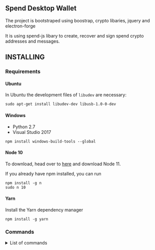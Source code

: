 ## Spend Desktop Wallet

The project is bootstraped using boostrap, crypto libaries, jquery and electron-forge

It is using spend-js libary to create, recover and sign spend crypto addresses and messages. 

## INSTALLING
### Requirements

#### Ubuntu
In Ubuntu the development files of `libudev` are necessary:
```
sudo apt-get install libudev-dev libusb-1.0-0-dev
```

#### Windows
- Python 2.7
- Visual Studio 2017

``` npm install windows-build-tools --global ```

#### Node 10
To download, head over to [here](https://nodejs.org/en/) and download Node 11.

If you already have npm installed, you can run
```
npm install -g n
sudo n 10
```

#### Yarn
Install the Yarn dependency manager
```
npm install -g yarn
```

### Commands

<details><summary>List of commands</summary>

``` bash
### Install dependencies
yarn install

### Execute the application. Making changes in the code, updates the application (hot reloading).
yarn start

### Build electron application for production (Current OS)
yarn make

## Security

If you discover a security vulnerability within this project, please send an e-mail to chain@spend.org. All security vulnerabilities will be promptly addressed.

s)

## License

[MIT](LICENSE) © [SPEND](https://spend.org)


